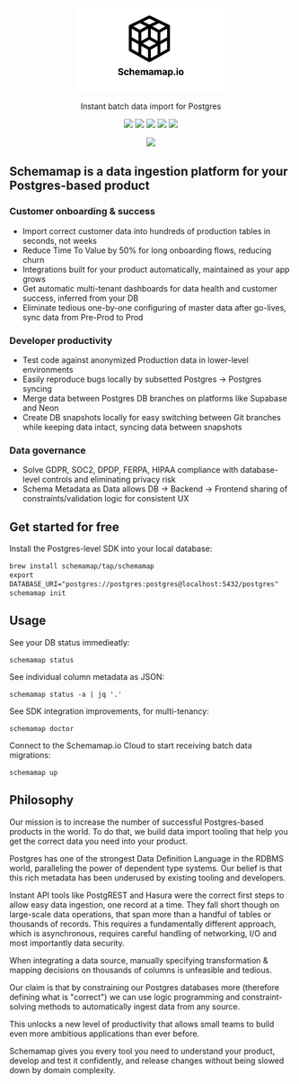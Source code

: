 <div align="center">
<picture>
  <source media="(prefers-color-scheme: dark)" srcset=".github/images/schemamap_logo_light.png">
  <img height="150" src=".github/images/schemamap_logo_dark.png">
</picture>
</div>
<p align="center">
Instant batch data import for Postgres
</p>
<p align="center">
  <a href="https://schemamap.io/demo"><img src="https://img.shields.io/badge/Try the Demo!-blue?logoColor=purple"/></a>
  <a href="mailto:krisz@schemamap.io"><img src="https://img.shields.io/badge/Email%20the%20Founder-purple" /></a>
  <a href="https://github.com/schemamap/schemamap/blob/main/LICENSE"><img src="https://img.shields.io/github/license/schemamap/schemamap"/></a>
  <a href="https://github.com/sourcebot-dev/sourcebot/actions/workflows/ghcr-publish.yml"><img src="https://img.shields.io/github/actions/workflow/status/schemamap/schemamap/push-tag.yml"/><a>
  <a href="https://github.com/schemamap/schemamap/stargazers"><img src="https://img.shields.io/github/stars/schemamap/schemamap" /></a>
</p>

<p align="center">
    <a href="https://discord.schemamap.io"><img src="https://dcbadge.limes.pink/api/server/https://discord.gg/P3UzxNusbA?style=flat"/></a>
</p>

## Schemamap is a data ingestion platform for your Postgres-based product

### Customer onboarding & success

- Import correct customer data into hundreds of production tables in seconds, not weeks
- Reduce Time To Value by 50% for long onboarding flows, reducing churn
- Integrations built for your product automatically, maintained as your app grows
- Get automatic multi-tenant dashboards for data health and customer success, inferred from your DB
- Eliminate tedious one-by-one configuring of master data after go-lives, sync data from Pre-Prod to Prod

### Developer productivity

- Test code against anonymized Production data in lower-level environments
- Easily reproduce bugs locally by subsetted Postgres -> Postgres syncing
- Merge data between Postgres DB branches on platforms like Supabase and Neon
- Create DB snapshots locally for easy switching between Git branches while keeping data intact, syncing data between snapshots

### Data governance

- Solve GDPR, SOC2, DPDP, FERPA, HIPAA compliance with database-level controls and eliminating privacy risk
- Schema Metadata as Data allows DB -> Backend -> Frontend sharing of constraints/validation logic for consistent UX

## Get started for free

Install the Postgres-level SDK into your local database:

```
brew install schemamap/tap/schemamap
export DATABASE_URI="postgres://postgres:postgres@localhost:5432/postgres"
schemamap init
```

## Usage

See your DB status immedieatly:

```
schemamap status
```

See individual column metadata as JSON:

```
schemamap status -a | jq '.'
```

See SDK integration improvements, for multi-tenancy:

```
schemamap doctor
```

Connect to the Schemamap.io Cloud to start receiving batch data migrations:

```
schemamap up
```

## Philosophy

Our mission is to increase the number of successful Postgres-based products in the world.
To do that, we build data import tooling that help you get the correct data you need into your product.

Postgres has one of the strongest Data Definition Language in the RDBMS world, paralleling the power of dependent type systems.
Our belief is that this rich metadata has been underused by existing tooling and developers.

Instant API tools like PostgREST and Hasura were the correct first steps to allow easy data ingestion, one record at a time.
They fall short though on large-scale data operations, that span more than a handful of tables or thousands of records.
This requires a fundamentally different approach, which is asynchronous, requires careful handling of networking, I/O and most importantly data security.

When integrating a data source, manually specifying transformation & mapping decisions on thousands of columns is unfeasible and tedious.

Our claim is that by constraining our Postgres databases more (therefore defining what is "correct") we can use logic programming and constraint-solving methods to automatically ingest data from any source.

This unlocks a new level of productivity that allows small teams to build even more ambitious applications than ever before.

Schemamap gives you every tool you need to understand your product, develop and test it confidently, and release changes without being slowed down by domain complexity.
